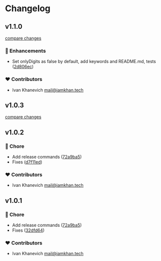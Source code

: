 # Changelog


## v1.1.0

[compare changes](https://github.com/iamkhan21/mui-useful-components/compare/v1.0.2...v1.1.0)

### 🚀 Enhancements

- Set onlyDigits as false by default, add keywords and README.md, tests ([2d806ec](https://github.com/iamkhan21/mui-useful-components/commit/2d806ec))

### ❤️ Contributors

- Ivan Khanevich <mail@iamkhan.tech>

## v1.0.3

[compare changes](https://github.com/iamkhan21/mui-useful-components/compare/v1.0.2...v1.0.3)

## v1.0.2


### 🏡 Chore

- Add release commands ([72a9ba5](https://github.com/iamkhan21/mui-useful-components/commit/72a9ba5))
- Fixes ([d7f11ed](https://github.com/iamkhan21/mui-useful-components/commit/d7f11ed))

### ❤️ Contributors

- Ivan Khanevich <mail@iamkhan.tech>

## v1.0.1


### 🏡 Chore

- Add release commands ([72a9ba5](https://github.com/iamkhan21/mui-useful-components/commit/72a9ba5))
- Fixes ([32dfd64](https://github.com/iamkhan21/mui-useful-components/commit/32dfd64))

### ❤️ Contributors

- Ivan Khanevich <mail@iamkhan.tech>

